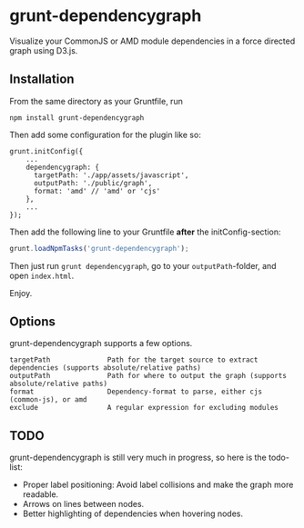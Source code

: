 grunt-dependencygraph
===========

Visualize your CommonJS or AMD module dependencies in a force directed graph using D3.js.

Installation
-------------

From the same directory as your Gruntfile, run

```
npm install grunt-dependencygraph
```

Then add some configuration for the plugin like so:

    grunt.initConfig({
        ...
        dependencygraph: {
          targetPath: './app/assets/javascript',
          outputPath: './public/graph',
          format: 'amd' // 'amd' or 'cjs'
        },
        ...
    });


Then add the following line to your Gruntfile **after** the initConfig-section:

```js
grunt.loadNpmTasks('grunt-dependencygraph');
```

Then just run `grunt dependencygraph`, go to your `outputPath`-folder, and open `index.html`.

Enjoy.

Options
-------
grunt-dependencygraph supports a few options.

```text                 
targetPath              Path for the target source to extract dependencies (supports absolute/relative paths)
outputPath              Path for where to output the graph (supports absolute/relative paths)
format                  Dependency-format to parse, either cjs (common-js), or amd
exclude                 A regular expression for excluding modules
```

TODO
-------
grunt-dependencygraph is still very much in progress, so here is the todo-list:

- Proper label positioning: Avoid label collisions and make the graph more readable.
- Arrows on lines between nodes.
- Better highlighting of dependencies when hovering nodes.



